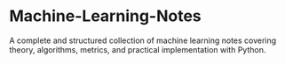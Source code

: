 # Machine-Learning-Notes
 A complete and structured collection of machine learning notes covering theory, algorithms, metrics, and practical implementation with Python.
